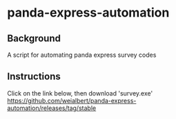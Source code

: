 # panda-express-automation

## Background
A script for automating panda express survey codes

## Instructions
Click on the link below, then download 'survey.exe'
https://github.com/weialbert/panda-express-automation/releases/tag/stable 
